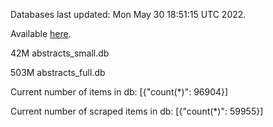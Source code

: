 Databases last updated: Mon May 30 18:51:15 UTC 2022. 

Available [here](https://github.com/cbeauhilton/ash-db/releases).


42M	abstracts_small.db

503M	abstracts_full.db

Current number of items in db:
[{"count(*)": 96904}]

Current number of scraped items in db:
[{"count(*)": 59955}]
